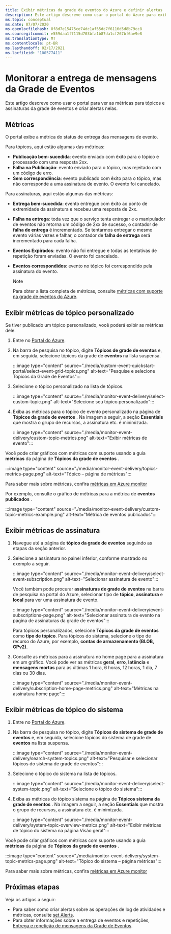 ```yaml
---
title: Exibir métricas da grade de eventos do Azure e definir alertas
description: Este artigo descreve como usar o portal do Azure para exibir métricas para tópicos e assinaturas da grade de eventos do Azure e criar alertas nelas.
ms.topic: conceptual
ms.date: 07/07/2020
ms.openlocfilehash: 8f8d7e15475ce74dc1af55dc7f6116d5d8b79cc8
ms.sourcegitcommit: e559daa1f7115d703bfa1b87da1cf267bf6ae9e8
ms.translationtype: MT
ms.contentlocale: pt-BR
ms.lasthandoff: 02/17/2021
ms.locfileid: "100577411"
---
```

# <a name="monitor-event-grid-message-delivery"></a>Monitorar a entrega de mensagens da Grade de Eventos 
Este artigo descreve como usar o portal para ver as métricas para tópicos e assinaturas da grade de eventos e criar alertas nelas. 

## <a name="metrics"></a>Métricas

O portal exibe a métrica do status de entrega das mensagens de evento.

Para tópicos, aqui estão algumas das métricas:

* **Publicação bem-sucedida**: evento enviado com êxito para o tópico e processado com uma resposta 2xx.
* **Falha na Publicação**: evento enviado para o tópico, mas rejeitado com um código de erro.
* **Sem correspondência**: evento publicado com êxito para o tópico, mas não corresponde a uma assinatura de evento. O evento foi cancelado.

Para assinaturas, aqui estão algumas das métricas:

* **Entrega bem-sucedida**: evento entregue com êxito ao ponto de extremidade da assinatura e recebeu uma resposta de 2xx.
* **Falha na entrega**: toda vez que o serviço tenta entregar e o manipulador de eventos não retorna um código de 2xx de sucesso, o contador de **falha de entrega** é incrementado. Se tentarmos entregar o mesmo evento várias vezes e falhar, o contador de **falha de entrega** será incrementado para cada falha.
* **Eventos Expirados**: evento não foi entregue e todas as tentativas de repetição foram enviadas. O evento foi cancelado.
* **Eventos correspondidos**: evento no tópico foi correspondido pela assinatura do evento.

    > [!NOTE]
    > Para obter a lista completa de métricas, consulte [métricas com suporte na grade de eventos do Azure](metrics.md).

## <a name="view-custom-topic-metrics"></a>Exibir métricas de tópico personalizado

Se tiver publicado um tópico personalizado, você poderá exibir as métricas dele. 

1. Entre no [Portal do Azure](https://portal.azure.com/).
2. Na barra de pesquisa no tópico, digite **Tópicos de grade de eventos** e, em seguida, selecione tópicos da grade de **eventos** na lista suspensa. 

    :::image type="content" source="./media/custom-event-quickstart-portal/select-event-grid-topics.png" alt-text="Pesquise e selecione Tópicos da Grade de Eventos":::
3. Selecione o tópico personalizado na lista de tópicos. 

    :::image type="content" source="./media/monitor-event-delivery/select-custom-topic.png" alt-text="Selecione seu tópico personalizado":::
4. Exiba as métricas para o tópico de evento personalizado na página de **Tópicos da grade de eventos** . Na imagem a seguir, a seção **Essentials** que mostra o grupo de recursos, a assinatura etc. é minimizada. 

    :::image type="content" source="./media/monitor-event-delivery/custom-topic-metrics.png" alt-text="Exibir métricas de evento":::

Você pode criar gráficos com métricas com suporte usando a guia **métricas** da página de **Tópicos da grade de eventos** .

:::image type="content" source="./media/monitor-event-delivery/topics-metrics-page.png" alt-text="Tópico – página de métricas":::

Para saber mais sobre métricas, confira [métricas em Azure monitor](../azure-monitor/essentials/data-platform-metrics.md)

Por exemplo, consulte o gráfico de métricas para a métrica de **eventos publicados** .

:::image type="content" source="./media/monitor-event-delivery/custom-topic-metrics-example.png" alt-text="Métrica de eventos publicados":::


## <a name="view-subscription-metrics"></a>Exibir métricas de assinatura
1. Navegue até a página de **tópico da grade de eventos** seguindo as etapas da seção anterior. 
2. Selecione a assinatura no painel inferior, conforme mostrado no exemplo a seguir. 

    :::image type="content" source="./media/monitor-event-delivery/select-event-subscription.png" alt-text="Selecionar assinatura de evento":::    

    Você também pode procurar **assinaturas de grade de eventos** na barra de pesquisa na portal do Azure, selecionar tipo de **tópico**, **assinatura** e **local** para ver uma assinatura de evento. 

    :::image type="content" source="./media/monitor-event-delivery/event-subscriptions-page.png" alt-text="Selecionar assinatura de evento na página de assinaturas da grade de eventos":::        

    Para tópicos personalizados, selecione **Tópicos da grade de eventos** como **tipo de tópico**. Para tópicos do sistema, selecione o tipo de recurso do Azure, por exemplo, **contas de armazenamento (BLOB, GPv2)**. 
3. Consulte as métricas para a assinatura no home page para a assinatura em um gráfico. Você pode ver as métricas **geral**, **erro**, **latência** e **mensagens mortas** para as últimas 1 hora, 6 horas, 12 horas, 1 dia, 7 dias ou 30 dias. 

    :::image type="content" source="./media/monitor-event-delivery/subscription-home-page-metrics.png" alt-text="Métricas na assinatura home page":::    

## <a name="view-system-topic-metrics"></a>Exibir métricas de tópico do sistema

1. Entre no [Portal do Azure](https://portal.azure.com/).
2. Na barra de pesquisa no tópico, digite **Tópicos do sistema de grade de eventos** e, em seguida, selecione tópicos do sistema de grade de **eventos** na lista suspensa. 

    :::image type="content" source="./media/monitor-event-delivery/search-system-topics.png" alt-text="Pesquisar e selecionar tópicos do sistema de grade de eventos":::
3. Selecione o tópico do sistema na lista de tópicos. 

    :::image type="content" source="./media/monitor-event-delivery/select-system-topic.png" alt-text="Selecione o tópico do sistema":::
4. Exiba as métricas do tópico sistema na página de **Tópicos sistema da grade de eventos** . Na imagem a seguir, a seção **Essentials** que mostra o grupo de recursos, a assinatura etc. é minimizada. 

    :::image type="content" source="./media/monitor-event-delivery/system-topic-overview-metrics.png" alt-text="Exibir métricas de tópico do sistema na página Visão geral":::

Você pode criar gráficos com métricas com suporte usando a guia **métricas** da página de **Tópicos da grade de eventos** .

:::image type="content" source="./media/monitor-event-delivery/system-topic-metrics-page.png" alt-text="Tópico do sistema – página métricas":::

Para saber mais sobre métricas, confira [métricas em Azure monitor](../azure-monitor/essentials/data-platform-metrics.md)


## <a name="next-steps"></a>Próximas etapas
Veja os artigos a seguir:

- Para saber como criar alertas sobre as operações de log de atividades e métricas, consulte [set Alerts](set-alerts.md).
- Para obter informações sobre a entrega de eventos e repetições, [Entrega e repetição de mensagens da Grade de Eventos](delivery-and-retry.md).
